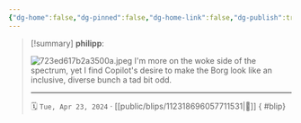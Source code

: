```yaml
---
{"dg-home":false,"dg-pinned":false,"dg-home-link":false,"dg-publish":true,"type":"blip","disabled rules":["yaml-title","yaml-title-alias","file-name-heading"],"title":"philipp on mastodon @ 2024-04-23","created-date":"2024-04-23T04:41:30","id":112318696057711540,"updated-date":"2025-05-02T08:50:44","dg-path":"blips/112318696057711531.md","permalink":"/blips/112318696057711531/","dgPassFrontmatter":true,"created":"2024-04-23T04:41:30","updated":"2025-05-02T08:50:44"}
---
```


> [!summary] **philipp**:
>
> ![723ed617b2a3500a.jpeg](/img/user/attachments/723ed617b2a3500a.jpeg)
> I'm more on the woke side of the spectrum, yet I find Copilot's desire to make the Borg look like an inclusive, diverse bunch a tad bit odd.
> - - -
>
> 🗓️ `Tue, Apr 23, 2024` · [[public/blips/112318696057711531\|🔗]]
{ #blip}

